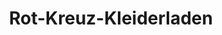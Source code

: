---
title: "Rot-Kreuz-Kleiderladen"
url: /lindau-bodensee/rot-kreuz-kleiderladen/
shop: Gebrauchtwaren
---